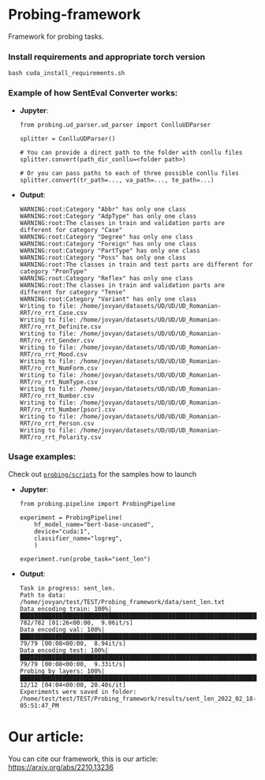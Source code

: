 # Probing-framework
Framework for probing tasks.

### Install requirements and appropriate torch version 
```
bash cuda_install_requirements.sh
```

### Example of how SentEval Converter works:
* __Jupyter__:
    ```python3
    from probing.ud_parser.ud_parser import ConlluUDParser

    splitter = ConlluUDParser()

    # You can provide a direct path to the folder with conllu files
    splitter.convert(path_dir_conllu=<folder path>)

    # Or you can pass paths to each of three possible conllu files
    splitter.convert(tr_path=..., va_path=..., te_path=...)
    ```

* __Output__:
    ```
    WARNING:root:Category "Abbr" has only one class
    WARNING:root:Category "AdpType" has only one class
    WARNING:root:The classes in train and validation parts are different for category "Case"
    WARNING:root:Category "Degree" has only one class
    WARNING:root:Category "Foreign" has only one class
    WARNING:root:Category "PartType" has only one class
    WARNING:root:Category "Poss" has only one class
    WARNING:root:The classes in train and test parts are different for category "PronType"
    WARNING:root:Category "Reflex" has only one class
    WARNING:root:The classes in train and validation parts are different for category "Tense"
    WARNING:root:Category "Variant" has only one class
    Writing to file: /home/jovyan/datasets/UD/UD/UD_Romanian-RRT/ro_rrt_Case.csv
    Writing to file: /home/jovyan/datasets/UD/UD/UD_Romanian-RRT/ro_rrt_Definite.csv
    Writing to file: /home/jovyan/datasets/UD/UD/UD_Romanian-RRT/ro_rrt_Gender.csv
    Writing to file: /home/jovyan/datasets/UD/UD/UD_Romanian-RRT/ro_rrt_Mood.csv
    Writing to file: /home/jovyan/datasets/UD/UD/UD_Romanian-RRT/ro_rrt_NumForm.csv
    Writing to file: /home/jovyan/datasets/UD/UD/UD_Romanian-RRT/ro_rrt_NumType.csv
    Writing to file: /home/jovyan/datasets/UD/UD/UD_Romanian-RRT/ro_rrt_Number.csv
    Writing to file: /home/jovyan/datasets/UD/UD/UD_Romanian-RRT/ro_rrt_Number[psor].csv
    Writing to file: /home/jovyan/datasets/UD/UD/UD_Romanian-RRT/ro_rrt_Person.csv
    Writing to file: /home/jovyan/datasets/UD/UD/UD_Romanian-RRT/ro_rrt_Polarity.csv
    ```


### Usage examples:
Check out [```probing/scripts```](https://github.com/AIRI-Institute/Probing_framework/tree/main/scripts) for the samples how to launch
* __Jupyter__:
    ```python3
    from probing.pipeline import ProbingPipeline

    experiment = ProbingPipeline(
        hf_model_name="bert-base-uncased",
        device="cuda:1",
        classifier_name="logreg",
        )

    experiment.run(probe_task="sent_len")
    ```

* __Output__:
    ```
    Task in progress: sent_len.
    Path to data: /home/jovyan/test/TEST/Probing_framework/data/sent_len.txt
    Data encoding train: 100%|████████████████████████████████████████████████████████████████████████████████| 782/782 [01:26<00:00,  9.06it/s]
    Data encoding val: 100%|██████████████████████████████████████████████████████████████████████████████████| 79/79 [00:08<00:00,  8.94it/s]
    Data encoding test: 100%|██████████████████████████████████████████████████████████████████████████████████| 79/79 [00:08<00:00,  9.33it/s]
    Probing by layers: 100%|█████████████████████████████████████████████████████████████████████████████████████████████████| 12/12 [04:04<00:00, 20.40s/it]
    Experiments were saved in folder:  /home/test/test/TEST/Probing_framework/results/sent_len_2022_02_18-05:51:47_PM
    ```

# Our article:
You can cite our framework, this is our article: https://arxiv.org/abs/2210.13236